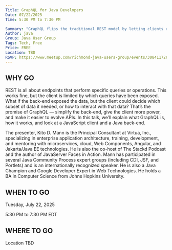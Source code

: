 ```yaml
---
Title: GraphQL for Java Developers
Date: 07/22/2025
Time: 5:30 PM to 7:30 PM

Summary: "GraphQL flips the traditional REST model by letting clients request exactly the data they need: nothing more, nothing less. In this talk, Java Champion Kito D. Mann breaks down how GraphQL works, why it matters, and demonstrates it with a Java back-end and JavaScript front-end."
Author: java
Group: Java User Group
Tags: Tech, Free
Price: FREE
Location: TBD
RSVP: https://www.meetup.com/richmond-java-users-group/events/308411726/?action=rsvp
---
```


## WHY GO

REST is all about endpoints that perform specific queries or operations. This works fine, but the client is limited by which queries have been exposed. What if the back-end exposed the data, but the client could decide which subset of data it needed, or how to interact with that data? That’s the promise of GraphQL — simplify the back-end, give the client more power, and make it easier to evolve APIs. In this talk, we’ll explain what GraphQL is, how it works, and look at a JavaScript client and a Java back-end.

The presenter, Kito D. Mann is the Principal Consultant at Virtua, Inc., specializing in enterprise application architecture, training, development, and mentoring with microservices, cloud, Web Components, Angular, and Jakarta/Java EE technologies. He is also the co-host of The Stackd Podcast and the author of JavaServer Faces in Action. Mann has participated in several Java Community Process expert groups (including CDI, JSF, and Portlets) and is an internationally recognized speaker. He is also a Java Champion and Google Developer Expert in Web Technologies. He holds a BA in Computer Science from Johns Hopkins University.

## WHEN TO GO

Tuesday, July 22, 2025

5:30 PM to 7:30 PM EDT

## WHERE TO GO

Location TBD

